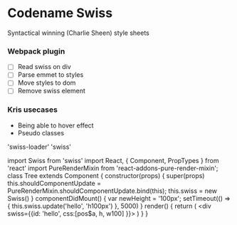 # Codename Swiss
Syntactical winning (Charlie Sheen) style sheets 
### Webpack plugin
- [ ] Read swiss on div
- [ ] Parse emmet to styles
- [ ] Move styles to dom
- [ ] Remove swiss element

### Kris usecases
- Being able to hover effect
- Pseudo classes

'swiss-loader'
'swiss'

import Swiss from 'swiss'
import React, { Component, PropTypes } from 'react'
import PureRenderMixin from 'react-addons-pure-render-mixin';
class Tree extends Component {
  constructor(props) {
    super(props)
    this.shouldComponentUpdate = PureRenderMixin.shouldComponentUpdate.bind(this);
    this.swiss = new Swiss()
  }
  componentDidMount() {
    var newHeight = '100px';
    setTimeout(() =>{
      this.swiss.update('hello', 'h100px')
    }, 5000)
  }
  render() {
    return (
      <div swiss={{id: 'hello', css:[pos$a, h, w100] }}>
      </div>
    )
  }
}


